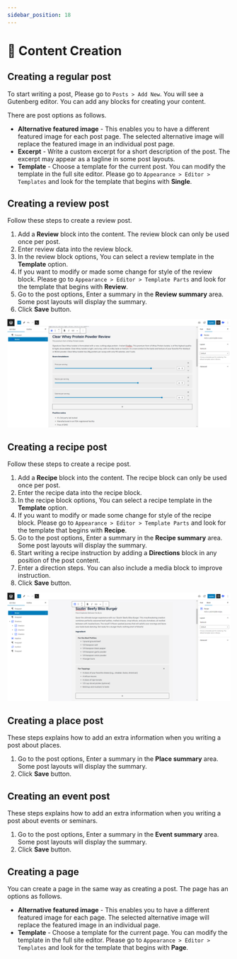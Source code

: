 ```yaml
---
sidebar_position: 18
---
```

# 🐸 Content Creation

## Creating a regular post

To start writing a post, Please go to `Posts > Add New`. You will see a Gutenberg editor. You can add any blocks for creating your content.

There are post options as follows.

- **Alternative featured image** - This enables you to have a different featured image for each post page. The selected alternative image will replace the featured image in an individual post page. 
- **Excerpt** - Write a custom excerpt for a short description of the post. The excerpt may appear as a tagline in some post layouts.
- **Template** - Choose a template for the current post. You can modify the template in the full site editor. Please go to `Appearance > Editor > Templates` and look for the template that begins with **Single**.

## Creating a review post

Follow these steps to create a review post.

1. Add a **Review** block into the content. The review block can only be used once per post.
2. Enter review data into the review block.
3. In the review block options, You can select a review template in the **Template** option.
4. If you want to modify or made some change for style of the review block. Please go to `Appearance > Editor > Template Parts` and look for the template that begins with **Review**.
5. Go to the post options, Enter a summary in the **Review summary** area. Some post layouts will display the summary.
6. Click **Save** button.

![](create-review-post.png)

## Creating a recipe post

Follow these steps to create a recipe post.

1. Add a **Recipe** block into the content. The recipe block can only be used once per post.
2. Enter the recipe data into the recipe block.
3. In the recipe block options, You can select a recipe template in the **Template** option.
4. If you want to modify or made some change for style of the recipe block. Please go to `Appearance > Editor > Template Parts` and look for the template that begins with **Recipe**.
5. Go to the post options, Enter a summary in the **Recipe summary** area. Some post layouts will display the summary.
6. Start writing a recipe instruction by adding a **Directions** block in any position of the post content.
7. Enter a direction steps. You can also include a media block to improve instruction.
8. Click **Save** button.

![](create-recipe-post.png)

## Creating a place post

These steps explains how to add an extra information when you writing a post about places.

1. Go to the post options, Enter a summary in the **Place summary** area. Some post layouts will display the summary.
2. Click **Save** button.

## Creating an event post

These steps explains how to add an extra information when you writing a post about events or seminars.

1. Go to the post options, Enter a summary in the **Event summary** area. Some post layouts will display the summary.
2. Click **Save** button.

## Creating a page

You can create a page in the same way as creating a post. The page has an options as follows.

- **Alternative featured image** - This enables you to have a different featured image for each page. The selected alternative image will replace the featured image in an individual page. 
- **Template** - Choose a template for the current page. You can modify the template in the full site editor. Please go to `Appearance > Editor > Templates` and look for the template that begins with **Page**.